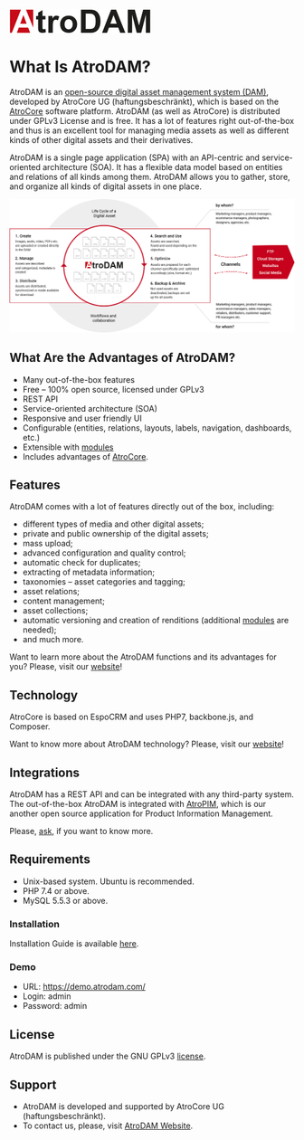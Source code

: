 ![logo](_assets/AtroDAM_logo_color_250.png)

# What Is AtroDAM?

AtroDAM is an [open-source digital asset management system (DAM)](https://atrodam.com), developed by AtroCore UG (haftungsbeschränkt), which is based on the [AtroCore](https://github.com/atrocore/atrocore) software platform. AtroDAM (as well as AtroCore) is distributed under GPLv3 License and is free. It has a lot of features right out-of-the-box and thus is an excellent tool for managing media assets as well as different kinds of other digital assets and their derivatives.

AtroDAM is a single page application (SPA) with an API-centric and service-oriented architecture (SOA). It has a flexible data model based on entities and relations of all kinds among them.  AtroDAM allows you to gather, store, and organize all kinds of digital assets in one place.

![banner](_assets/atrodam-product-en.png)

## What Are the Advantages of AtroDAM?

- Many out-of-the-box features
- Free – 100% open source, licensed under GPLv3
- REST API
- Service-oriented architecture (SOA)
- Responsive and user friendly UI
- Configurable (entities, relations, layouts, labels, navigation, dashboards, etc.)
- Extensible with [modules](https://atrodam.com/product) 
- Includes advantages of [AtroCore](https://github.com/atrocore/atrocore).

## Features

AtroDAM comes with a lot of features directly out of the box, including:

- different types of media and other digital assets;
- private and public ownership of the digital assets;
- mass upload;
- advanced configuration and quality control;
- automatic check for duplicates;
- extracting of metadata information;
- taxonomies – asset categories and tagging;
- asset relations;
- content management;
- asset collections;
- automatic versioning and creation of renditions (additional [modules](https://atrodam.com/product) are needed); 
- and much more.

Want to learn more about the AtroDAM functions and its advantages for you? Please, visit our [website](https://atrodam.com/features)! 

## Technology

AtroCore is based on EspoCRM and uses PHP7, backbone.js, and Composer.

Want to know more about AtroDAM technology? Please, visit our [website](https://atrodam.com/features)!

## Integrations

AtroDAM has a REST API and can be integrated with any third-party system. The out-of-the-box AtroDAM is integrated with [AtroPIM](https://github.com/atrocore/atropim), which is our another open source application for Product Information Management.

Please, [ask](https://atrodam.com/contact), if you want to know more.

## Requirements

- Unix-based system. Ubuntu is recommended.
- PHP 7.4 or above.
- MySQL 5.5.3 or above.

### Installation

Installation Guide is available [here](https://github.com/atrocore/atrocore-docs/blob/master/en/administration/installation.md).

### Demo
- URL: https://demo.atrodam.com/
- Login: admin
- Password: admin

## License

AtroDAM is published under the GNU GPLv3 [license](https://github.com/atrocore/atrodam/blob/master/LICENSE.txt).

## Support

- AtroDAM is developed and supported by AtroCore UG (haftungsbeschränkt).
- To contact us, please, visit [AtroDAM Website](http://atrodam.com/).
